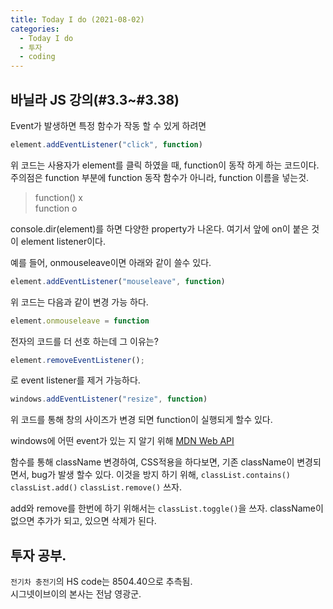```yaml
---
title: Today I do (2021-08-02)
categories:
  - Today I do
  - 투자
  - coding
---
```


## 바닐라 JS 강의(#3.3~#3.38)

Event가 발생하면 특정 함수가 작동 할 수 있게 하려면

```javascript
element.addEventListener("click", function)
```

위 코드는 사용자가 element를 클릭 하였을 때, function이 동작 하게 하는 코드이다.<br>
주의점은 function 부분에 function 동작 함수가 아니라, function 이름을 넣는것.

> function() x<br>
> function o

console.dir(element)를 하면 다양한 property가 나온다. 여기서 앞에 on이 붙은 것이 element listener이다.

예를 들어, onmouseleave이면 아래와 같이 쓸수 있다.

```javascript
element.addEventListener("mouseleave", function)
```

위 코드는 다음과 같이 변경 가능 하다.

```javascript
element.onmouseleave = function
```

전자의 코드를 더 선호 하는데 그 이유는?

```javascript
element.removeEventListener();
```

로 event listener를 제거 가능하다.

```javascript
windows.addEventListener("resize", function)
```

위 코드를 통해 창의 사이즈가 변경 되면 function이 실행되게 할수 있다.

windows에 어떤 event가 있는 지 알기 위해 [MDN Web API](https://developer.mozilla.org/ko/docs/Web/API/window)

함수를 통해 className 변경하여, CSS적용을 하다보면, 기존 className이 변경되면서, bug가 발생 할수 있다.
이것을 방지 하기 위해, `classList.contains()` `classList.add()` `classList.remove()` 쓰자.

add와 remove를 한번에 하기 위해서는 `classList.toggle()`을 쓰자.
className이 없으면 추가가 되고, 있으면 삭제가 된다.

## 투자 공부.

`전기차 충전기`의 HS code는 8504.40으로 추측됨.<br>
시그넷이브이의 본사는 전남 영광군.
